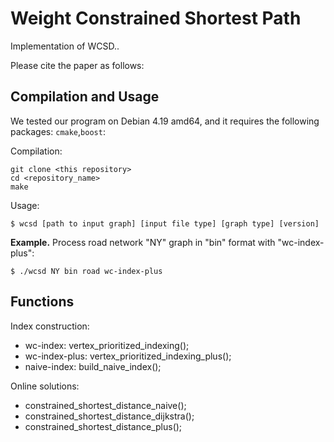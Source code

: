 Weight Constrained Shortest Path
=============================================

Implementation of WCSD..

Please cite the paper as follows:

Compilation and Usage
---------------------

We tested our program on Debian 4.19 amd64, and it requires the following
packages: `cmake`,`boost`:

Compilation:
```
git clone <this repository>
cd <repository_name>
make
```

Usage:
```
$ wcsd [path to input graph] [input file type] [graph type] [version]
```

**Example.** Process road network "NY" graph in "bin" format with "wc-index-plus":
```
$ ./wcsd NY bin road wc-index-plus
```

Functions
---------------------
Index construction:
* wc-index: vertex_prioritized_indexing();
* wc-index-plus: vertex_prioritized_indexing_plus();
* naive-index: build_naive_index();

Online solutions:
* constrained_shortest_distance_naive();
* constrained_shortest_distance_dijkstra();
* constrained_shortest_distance_plus();

